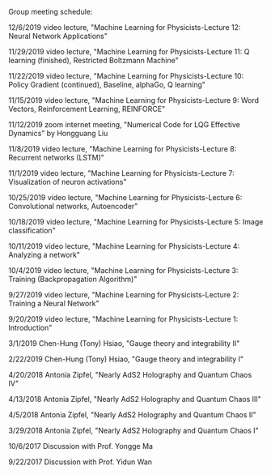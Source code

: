 

Group meeting schedule:                                                                                         

12/6/2019 video lecture, "Machine Learning for Physicists-Lecture 12: Neural Network Applications"

11/29/2019 video lecture, "Machine Learning for Physicists-Lecture 11: Q learning (finished), Restricted Boltzmann Machine"

11/22/2019 video lecture, "Machine Learning for Physicists-Lecture 10: Policy Gradient (continued), Baseline, alphaGo, Q learning"

11/15/2019 video lecture, "Machine Learning for Physicists-Lecture 9: Word Vectors, Reinforcement Learning, REINFORCE"

11/12/2019 zoom internet meeting, "Numerical Code for LQG Effective Dynamics" by Hongguang Liu 

11/8/2019 video lecture, "Machine Learning for Physicists-Lecture 8: Recurrent networks (LSTM)"

11/1/2019 video lecture, "Machine Learning for Physicists-Lecture 7: Visualization of neuron activations"

10/25/2019 video lecture, "Machine Learning for Physicists-Lecture 6: Convolutional networks, Autoencoder"

10/18/2019 video lecture, "Machine Learning for Physicists-Lecture 5: Image classification"

10/11/2019 video lecture, "Machine Learning for Physicists-Lecture 4: Analyzing a network"

10/4/2019 video lecture, "Machine Learning for Physicists-Lecture 3: Training (Backpropagation Algorithm)"

9/27/2019 video lecture, "Machine Learning for Physicists-Lecture 2: Training a Neural Network"

9/20/2019 video lecture, "Machine Learning for Physicists-Lecture 1: Introduction"  

3/1/2019 Chen-Hung (Tony) Hsiao, "Gauge theory and integrability II"

2/22/2019 Chen-Hung (Tony) Hsiao, "Gauge theory and integrability I"

4/20/2018  Antonia Zipfel, "Nearly AdS2 Holography and Quantum Chaos IV"

4/13/2018  Antonia Zipfel, "Nearly AdS2 Holography and Quantum Chaos III"

4/5/2018  Antonia Zipfel, "Nearly AdS2 Holography and Quantum Chaos II"

3/29/2018  Antonia Zipfel, "Nearly AdS2 Holography and Quantum Chaos I"

10/6/2017 Discussion with Prof. Yongge Ma

9/22/2017 Discussion with Prof. Yidun Wan
